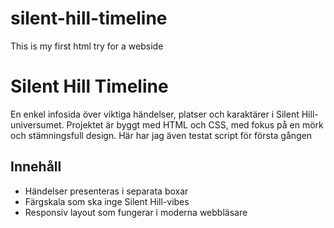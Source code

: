 # silent-hill-timeline
This is my first html try for a webside

# Silent Hill Timeline

En enkel infosida över viktiga händelser, platser och karaktärer i Silent Hill-universumet. Projektet är byggt med HTML och CSS, med fokus på en mörk och stämningsfull design.
Här har jag även testat script för första gången

## Innehåll

- Händelser presenteras i separata boxar 
- Färgskala som ska inge Silent Hill-vibes
- Responsiv layout som fungerar i moderna webbläsare

